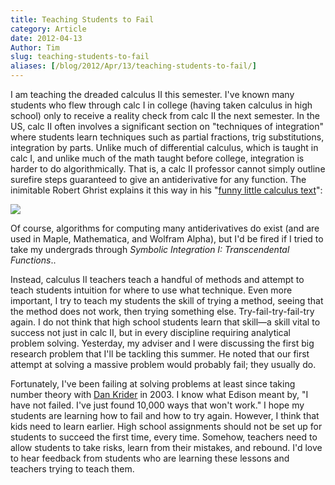 ```yaml
---
title: Teaching Students to Fail
category: Article
date: 2012-04-13
Author: Tim
slug: teaching-students-to-fail
aliases: [/blog/2012/Apr/13/teaching-students-to-fail/]
---
```


I am teaching the dreaded calculus II this semester. I've known many students who flew through calc I in college (having taken calculus in high school) only to receive a reality check from calc II the next semester. In the US, calc II often involves a significant section on "techniques of integration" where students learn techniques such as partial fractions, trig substitutions, integration by parts. Unlike much of differential calculus, which is taught in calc I, and unlike much of the math taught before college, integration is harder to do algorithmically. That is, a calc II professor cannot simply outline surefire steps guaranteed to give an antiderivative for any function. The inimitable Robert Ghrist explains it this way in his "[funny little calculus text](http://www.math.upenn.edu/~ghrist/FLCT/)":

[![](/uploads/2012/01/Screen-Shot-2012-01-10-at-5.09.27-PM.png)](/uploads/2012/01/Screen-Shot-2012-01-10-at-5.09.27-PM.png)

Of course, algorithms for computing many antiderivatives do exist (and are used in Maple, Mathematica, and Wolfram Alpha), but I'd be fired if I tried to take my undergrads through _Symbolic Integration I: Transcendental Functions_..

Instead, calculus II teachers teach a handful of methods and attempt to teach students intuition for where to use what technique. Even more important, I try to teach my students the skill of trying a method, seeing that the method does not work, then trying something else. Try-fail-try-fail-try again. I do not think that high school students learn that skill—a skill vital to success not just in calc II, but in every discipline requiring analytical problem solving. Yesterday, my adviser and I were discussing the first big research problem that I'll be tackling this summer. He noted that our first attempt at solving a massive problem would probably fail; they usually do.

Fortunately, I've been failing at solving problems at least since taking number theory with [Dan Krider](http://www.concord.edu/fs/dkrider) in 2003. I know what Edison meant by, "I have not failed. I've just found 10,000 ways that won't work." I hope my students are learning how to fail and how to try again. However, I think that kids need to learn earlier. High school assignments should not be set up for students to succeed the first time, every time. Somehow, teachers need to allow students to take risks, learn from their mistakes, and rebound. I'd love to hear feedback from students who are learning these lessons and teachers trying to teach them.
